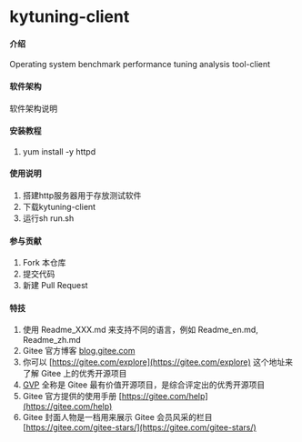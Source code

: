 # kytuning-client

#### 介绍
Operating system benchmark performance tuning analysis tool-client

#### 软件架构
软件架构说明


#### 安装教程

1.  yum install -y httpd

#### 使用说明

1.  搭建http服务器用于存放测试软件
2.  下载kytuning-client
3.  运行sh run.sh

#### 参与贡献

1.  Fork 本仓库
2.  提交代码
3.  新建 Pull Request


#### 特技

1.  使用 Readme\_XXX.md 来支持不同的语言，例如 Readme\_en.md, Readme\_zh.md
2.  Gitee 官方博客 [blog.gitee.com](https://blog.gitee.com)
3.  你可以 [https://gitee.com/explore](https://gitee.com/explore) 这个地址来了解 Gitee 上的优秀开源项目
4.  [GVP](https://gitee.com/gvp) 全称是 Gitee 最有价值开源项目，是综合评定出的优秀开源项目
5.  Gitee 官方提供的使用手册 [https://gitee.com/help](https://gitee.com/help)
6.  Gitee 封面人物是一档用来展示 Gitee 会员风采的栏目 [https://gitee.com/gitee-stars/](https://gitee.com/gitee-stars/)
